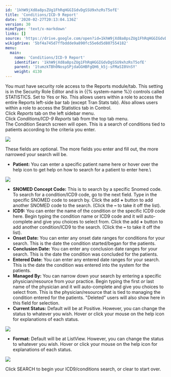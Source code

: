 ```yaml
---
id: '1khW9jXd8a8psZUg1FhRqHGGIGdvDgSSU9xhzRsT5ofE'
title: 'Conditions/ICD-9 Report'
date: '2020-02-27T20:13:04.136Z'
version: 30
mimeType: 'text/x-markdown'
links: []
source: 'https://drive.google.com/open?id=1khW9jXd8a8psZUg1FhRqHGGIGdvDgSSU9xhzRsT5ofE'
wikigdrive: '5bf4a745d7ffbddde9a890fc55e6d5d807554182'
menu:
  main:
    name: 'Conditions/ICD-9 Report'
    identifier: '1khW9jXd8a8psZUg1FhRqHGGIGdvDgSSU9xhzRsT5ofE'
    parent: '1tumzkTBh0NospSPjdaGGHBFgQH6_k5j-sFMaSI0VnSY'
    weight: 4130
---
```

You must have security role access to the Reports module/tab. This setting is in the Security Role Editor and is in {{% system-name %}} controls called STATISTICS. Set to Yes or No. This allows users within a role to access the entire Reports left-side bar tab (except Tran Stats tab). Also allows users within a role to access the Statistics tab in Control.  
Click *Reports* tab on the left sidebar menu.  
Click *Conditions/ICD-9 Reports* tab from the top tab menu.  
The Condition Search screen will open. This is a search of conditions tied to patients according to the criteria you enter.
  
![](../conditions-icd-9-report.assets/1000000000000384000001CA4F3BAF00AE603659.png)  

These fields are optional. The more fields you enter and fill out, the more narrowed your search will be.
* <strong>Patient:</strong> You can enter a specific patient name here or hover over the help icon to get help on how to search for a patient to enter here.\
  
![](../conditions-icd-9-report.assets/100000000000012A000000CE55173293E1240F8B.png)  

* <strong>SNOMED Concept Code:</strong> This is to search by a specific Snomed code. To search for a condition/ICD9 code, go to the next field. Type in the specific SNOMED code to search by. Click the add <strong>+</strong> button to add another SNOMED code to the search. (Click the <strong>–</strong> to take it off the list).
* <strong>ICD9:</strong> You can enter the name of the condition or the specific ICD9 code here. Begin typing the condition name or ICD9 code and it will auto-complete and give you choices to select from. Click the add <strong>+</strong> button to add another condition/ICD9 to the search. (Click the <strong>–</strong> to take it off the list).
* <strong>Onset Date:</strong> You can enter any onset date ranges for conditions for your search. This is the date the condition started/began for the patients.
* <strong>Conclusion Date:</strong> You can enter any conclusion date ranges for your search. This is the date the condition was concluded for the patients.
* <strong>Entered Date:</strong> You can enter any entered date ranges for your search. This is the date the condition was entered into the system for the patients.
* <strong>Managed By:</strong> You can narrow down your search by entering a specific physician/resource from your practice. Begin typing the first <em>or</em> last name of the physician and it will auto-complete and give you choices to select from. This is the physician/resource that is tied to managing the condition entered for the patients. "Deleted" users will also show here in this field for selection.
* <strong>Current Status:</strong> Default will be at Positive. However, you can change the status to whatever you wish. Hover or click your mouse on the help icon for explanations of each status.
  
![](../conditions-icd-9-report.assets/10000000000001FD000000456E9350F76949348A.png)  

* <strong>Format:</strong> Default will be at ListView. However, you can change the status to whatever you wish. Hover or click your mouse on the help icon for explanations of each status.
  
![](../conditions-icd-9-report.assets/100000000000025300000037B741C7BDA2B822C9.png)  

Click SEARCH to begin your ICD9/conditions search, or clear to start over.
